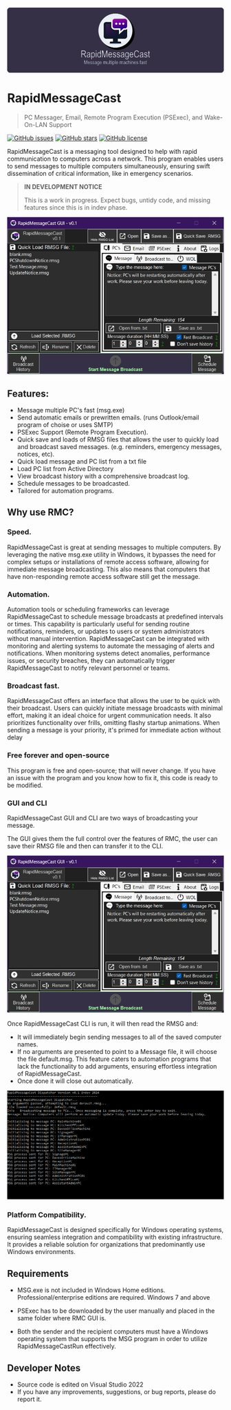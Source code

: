 <p align="center">
    <img src="static/images/RMCBanner.png" alt="RMC Banner" />
</p>

# RapidMessageCast
 > PC Messager, Email, Remote Program Execution (PSExec), and Wake-On-LAN Support

[![GitHub issues](https://img.shields.io/github/issues/lloyd99901/RapidMessageCast)](https://github.com/lloyd99901/RapidMessageCast/issues)
[![GitHub stars](https://img.shields.io/github/stars/lloyd99901/RapidMessageCast)](https://github.com/lloyd99901/RapidMessageCast/stargazers)
[![GitHub license](https://img.shields.io/github/license/lloyd99901/RapidMessageCast)](https://github.com/lloyd99901/RapidMessageCast/blob/master/LICENSE)

RapidMessageCast is a messaging tool designed to help with rapid communication to computers across a network. This program enables users to send messages to multiple computers simultaneously, ensuring swift dissemination of critical information, like in emergency scenarios.

> **IN DEVELOPMENT NOTICE**
> 
> This is a work in progress. Expect bugs, untidy code, and missing features since this is in indev phase.


![MainWindow](https://raw.githubusercontent.com/lloyd99901/RapidMessageCast/master/static/images/RMCManager.png)

## Features:
- Message multiple PC's fast (msg.exe)
- Send automatic emails or prewritten emails. (runs Outlook/email program of choise or uses SMTP)
- PSExec Support (Remote Program Execution).
- Quick save and loads of RMSG files that allows the user to quickly load and broadcast saved messages. (e.g. reminders, emergency messages, notices, etc).
- Quick load message and PC list from a txt file
- Load PC list from Active Directory
- View broadcast history with a comprehensive broadcast log.
- Schedule messages to be broadcasted.
- Tailored for automation programs.

## Why use RMC?

### Speed.
RapidMessageCast is great at sending messages to multiple computers. By leveraging the native msg.exe utility in Windows, it bypasses the need for complex setups or installations of remote access software, allowing for immediate message broadcasting. This also means that computers that have non-responding remote access software still get the message.

### Automation.
Automation tools or scheduling frameworks can leverage RapidMessageCast to schedule message broadcasts at predefined intervals or times. This capability is particularly useful for sending routine notifications, reminders, or updates to users or system administrators without manual intervention.
RapidMessageCast can be integrated with monitoring and alerting systems to automate the messaging of alerts and notifications. When monitoring systems detect anomalies, performance issues, or security breaches, they can automatically trigger RapidMessageCast to notify relevant personnel or teams.

### Broadcast fast.
RapidMessageCast offers an interface that allows the user to be quick with their broadcast. Users can quickly initiate message broadcasts with minimal effort, making it an ideal choice for urgent communication needs.
It also prioritizes functionality over frills, omitting flashy startup animations. When sending a message is your priority, it's primed for immediate action without delay

### Free forever and open-source
This program is free and open-source; that will never change. If you have an issue with the program and you know how to fix it, this code is ready to be modified.

### GUI and CLI
RapidMessageCast GUI and CLI are two ways of broadcasting your message.

The GUI gives them the full control over the features of RMC, the user can save their RMSG file and then can transfer it to the CLI.

![MainWindow](https://raw.githubusercontent.com/lloyd99901/RapidMessageCast/master/static/images/RMCManager.png)

Once RapidMessageCast CLI is run, it will then read the RMSG and:
- It will immediately begin sending messages to all of the saved computer names. 
- If no arguments are presented to point to a Message file, it will choose the file default.msg. This feature caters to automation programs that lack the functionality to add arguments, ensuring effortless integration of RapidMessageCast.
- Once done it will close out automatically.
  
![Dispatcher](https://raw.githubusercontent.com/lloyd99901/RapidMessageCast/master/static/images/ExampleRMCDispatcher.png)

### Platform Compatibility.
RapidMessageCast is designed specifically for Windows operating systems, ensuring seamless integration and compatibility with existing infrastructure. It provides a reliable solution for organizations that predominantly use Windows environments.

## Requirements
- MSG.exe is not included in Windows Home editions. Professional/enterprise editions are required.
Windows 7 and above

- PSExec has to be downloaded by the user manually and placed in the same folder where RMC GUI is.

- Both the sender and the recipient computers must have a Windows operating system that supports the MSG program in order to utilize RapidMessageCastRun effectively.

## Developer Notes

- Source code is edited on Visual Studio 2022
- If you have any improvements, suggestions, or bug reports, please do report it.